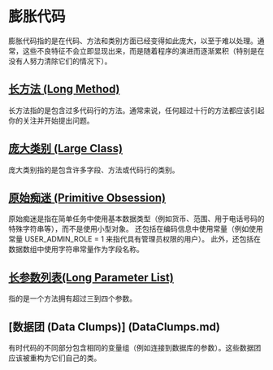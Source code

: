 # 膨胀代码
膨胀代码指的是在代码、方法和类别方面已经变得如此庞大，以至于难以处理。通常，这些不良特征不会立即显现出来，而是随着程序的演进而逐渐累积（特别是在没有人努力清除它们的情况下）。

## [长方法 (Long Method)](LongMethod.md)
长方法指的是包含过多代码行的方法。通常来说，任何超过十行的方法都应该引起你的关注并开始提出问题。

## [庞大类别 (Large Class)](LargeClass.md)
庞大类别指的是包含许多字段、方法或代码行的类别。

## [原始痴迷 (Primitive Obsession)](primitiveObsession.md)
原始痴迷是指在简单任务中使用基本数据类型（例如货币、范围、用于电话号码的特殊字符串等），而不是使用小型对象。
还包括在编码信息中使用常量（例如使用常量 USER_ADMIN_ROLE = 1 来指代具有管理员权限的用户）。
此外，还包括在数据数组中使用字符串常量作为字段名称。

## [长参数列表(Long Parameter List)](LongParaList.md)
指的是一个方法拥有超过三到四个参数。

## [数据团 (Data Clumps)] (DataClumps.md)
有时代码的不同部分包含相同的变量组（例如连接到数据库的参数）。这些数据团应该被重构为它们自己的类。